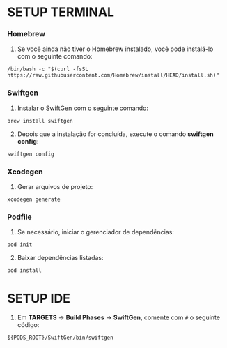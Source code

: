 # SETUP TERMINAL

### Homebrew

1. Se você ainda não tiver o Homebrew instalado, você pode instalá-lo com o seguinte comando:

`/bin/bash -c "$(curl -fsSL https://raw.githubusercontent.com/Homebrew/install/HEAD/install.sh)"`

### Swiftgen

1. Instalar o SwiftGen com o seguinte comando:

`brew install swiftgen`

2. Depois que a instalação for concluída, execute o comando **swiftgen config**:

`swiftgen config`

### Xcodegen

1. Gerar arquivos de projeto:

`xcodegen generate`

### Podfile

1. Se necessário, iniciar o gerenciador de dependências:

`pod init`

2. Baixar dependências listadas:

`pod install`

# SETUP IDE

1. Em **TARGETS** -> **Build Phases** -> **SwiftGen**, comente com `#` o seguinte código:

`${PODS_ROOT}/SwiftGen/bin/swiftgen`
